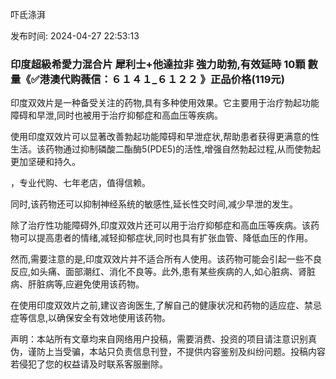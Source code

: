 吓氐涤湃<p>发布时间: 2024-04-27 22:53:13</p>
<h3>印度超級希愛力混合片 犀利士+他達拉非 強力助勃,有效延時 10顆 數量《✅港澳代购薇信：６１４１_６１２２ 》正品价格(119元)</h3>
									<p>印度双效片是一种备受关注的药物,具有多种使用效果。它主要用于治疗勃起功能障碍和早泄,同时也被用于治疗抑郁症和高血压等疾病。</p><p></p><p>使用印度双效片可以显著改善勃起功能障碍和早泄症状,帮助患者获得更满意的性生活。该药物通过抑制磷酸二酯酶5(PDE5)的活性,增强自然勃起过程,从而使勃起更加坚硬和持久。</p><p></p><p>，专业代购、七年老店，值得信赖。</p><p></p><p>同时,该药物还可以抑制神经系统的敏感性,延长性交时间,减少早泄的发生。</p><p></p><p>除了治疗性功能障碍外,印度双效片还可以用于治疗抑郁症和高血压等疾病。该药物可以提高患者的情绪,减轻抑郁症状,同时也具有扩张血管、降低血压的作用。</p><p></p><p>然而,需要注意的是,印度双效片并不适合所有人使用。该药物可能会引起一些不良反应,如头痛、面部潮红、消化不良等。此外,患有某些疾病的人,如心脏病、肾脏病、肝脏病等,应避免使用该药物。</p><p></p><p>在使用印度双效片之前,建议咨询医生,了解自己的健康状况和药物的适应症、禁忌症等信息,以确保安全有效地使用该药物。</p><p></p>				声明：本站所有文章均来自网络用户投稿，需要消费、投资的项目请注意识别真伪，谨防上当受骗，本站只负责信息刊登，不提供内容鉴别及纠纷问题。投稿内容若侵犯了您的权益请及时联系客服删除。				
